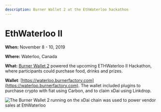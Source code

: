 ```yaml
---
description: Burner Wallet 2 at the EthWaterloo hackathon
---
```


# EthWaterloo II

**When:** November 8 - 10, 2019

**Where:** Waterloo, Canada

**What:**  [Burner Wallet 2](../../../for-users/wallets/burner-wallet-2.md) powered the upcoming ETHWaterloo II Hackathon, where participants could purchase food, drinks and prizes.

**Wallet**: [https://waterloo.burnerfactory.com](https://waterloo.burnerfactory.com). The wallet included plugins to purchase crypto with fiat using Carbon, and to claim xDai using Linkdrop.&#x20;

![The Burner Wallet 2 running on the  xDai chain was used to power vendor sales at EthWaterloo](../../../.gitbook/assets/Eth\_Waterloo.png)
